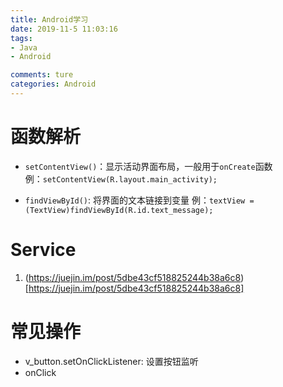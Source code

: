 ```yaml
---
title: Android学习
date: 2019-11-5 11:03:16
tags:
- Java
- Android

comments: ture
categories: Android
---
```

# 函数解析

- `setContentView()`：显示活动界面布局，一般用于`onCreate`函数   
例：`setContentView(R.layout.main_activity);`

- `findViewById()`: 将界面的文本链接到变量
  例：`textView =(TextView)findViewById(R.id.text_message);`



# Service
1. (https://juejin.im/post/5dbe43cf518825244b38a6c8)[https://juejin.im/post/5dbe43cf518825244b38a6c8]   



# 常见操作
- v_button.setOnClickListener: 设置按钮监听
- onClick